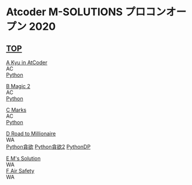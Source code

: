 # Atcoder M-SOLUTIONS プロコンオープン 2020

## <a href="https://atcoder.jp/contests/m-solutions2020" target="_blank" rel="noopener noreferrer">TOP</a>  

<a href="https://atcoder.jp/contests/m-solutions2020/tasks/m_solutions2020_a" target="_blank" rel="noopener noreferrer">A Kyu in AtCoder</a>  
AC  
<a href="https://atcoder.jp/contests/m-solutions2020/submissions/15413491" target="_blank" rel="noopener noreferrer">Python</a>  
  
<a href="https://atcoder.jp/contests/m-solutions2020/tasks/m_solutions2020_b" target="_blank" rel="noopener noreferrer">B Magic 2</a>  
AC  
<a href="https://atcoder.jp/contests/m-solutions2020/submissions/15418786" target="_blank" rel="noopener noreferrer">Python</a>  
  
<a href="https://atcoder.jp/contests/m-solutions2020/tasks/m_solutions2020_c" target="_blank" rel="noopener noreferrer">C Marks</a>  
AC  
<a href="https://atcoder.jp/contests/m-solutions2020/submissions/15424530" target="_blank" rel="noopener noreferrer">Python</a>  
  
<a href="https://atcoder.jp/contests/m-solutions2020/tasks/m_solutions2020_d" target="_blank" rel="noopener noreferrer">D Road to Millionaire</a>  
WA  
<a href="https://atcoder.jp/contests/m-solutions2020/submissions/15453815" target="_blank" rel="noopener noreferrer">Python貪欲</a> 
<a href="https://atcoder.jp/contests/m-solutions2020/submissions/15476788" target="_blank" rel="noopener noreferrer">Python貪欲2</a> 
<a href="https://atcoder.jp/contests/m-solutions2020/submissions/15480644" target="_blank" rel="noopener noreferrer">PythonDP</a>  
  
<a href="https://atcoder.jp/contests/m-solutions2020/tasks/m_solutions2020_e" target="_blank" rel="noopener noreferrer">E M's Solution</a>  
WA  
<a href="https://atcoder.jp/contests/m-solutions2020/tasks/m_solutions2020_f" target="_blank" rel="noopener noreferrer">F Air Safety</a>  
WA  

